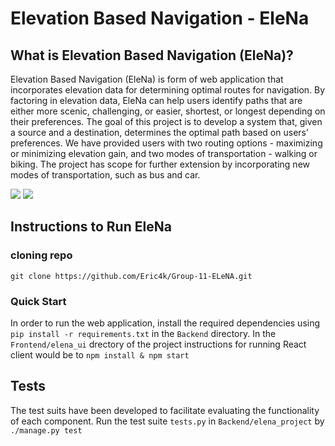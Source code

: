 # Elevation Based Navigation - EleNa

## What is Elevation Based Navigation (EleNa)?
Elevation Based Navigation (EleNa) is form of web application that incorporates elevation data for determining optimal routes for navigation. By factoring in elevation data, EleNa can help users identify paths that are either more scenic, challenging, or easier, shortest, or longest depending on their preferences. The goal of this project is to develop a system that, given a source and a destination, determines the optimal path based on users’ preferences. We have provided users with two routing options - maximizing or minimizing elevation gain, and two modes of transportation - walking or biking. The project has scope for further extension by incorporating new modes of transportation, such as bus and car.

![](Images/app.JPG)
![](Images/demo.JPG)

## Instructions to Run EleNa

### cloning repo
`git clone https://github.com/Eric4k/Group-11-ELeNA.git`
### Quick Start
In order to run the web application, install the required dependencies using `pip install -r requirements.txt` in the `Backend` directory. In the `Frontend/elena_ui` drectory of the project instructions for running React client would be to 
`npm install & npm start`

## Tests
The test suits have been developed to facilitate evaluating the functionality of each component.
Run the test suite `tests.py` in `Backend/elena_project` by `./manage.py test`
